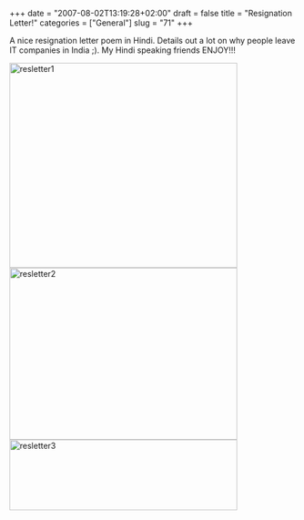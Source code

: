 +++
date = "2007-08-02T13:19:28+02:00"
draft = false
title = "Resignation Letter!"
categories = ["General"]
slug = "71"
+++

A nice resignation letter poem in Hindi. Details out a lot on why people leave IT companies in India ;). My Hindi speaking friends ENJOY!!!

<img class="aligncenter size-full wp-image-72" title="resletter1" src="http://funcomputing.uuuq.com/wordpress/wp-content/uploads/resletter1.jpg" alt="resletter1" width="400" height="360" />
<img class="aligncenter size-full wp-image-73" title="resletter2" src="http://funcomputing.uuuq.com/wordpress/wp-content/uploads/resletter2.jpg" alt="resletter2" width="400" height="302" />
<img class="aligncenter size-full wp-image-74" title="resletter3" src="http://funcomputing.uuuq.com/wordpress/wp-content/uploads/resletter3.jpg" alt="resletter3" width="400" height="124" />
